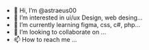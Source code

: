 - 👋 Hi, I’m @astraeus00
- 👀 I’m interested in ui/ux Design, web desing...
- 🌱 I’m currently learning figma, css, c#, php...
- 💞️ I’m looking to collaborate on ...
- 📫 How to reach me ...

<!---
astraeus00/astraeus00 is a ✨ special ✨ repository because its `README.md` (this file) appears on your GitHub profile.
You can click the Preview link to take a look at your changes.
--->
